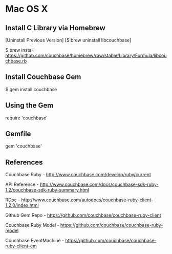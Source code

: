 # Mac OS X                                                       


## Install C Library via Homebrew


[Uninstall Previous Version]
[$ brew uninstall libcouchbase]

$ brew install https://github.com/couchbase/homebrew/raw/stable/Library/Formula/libcouchbase.rb


## Install Couchbase Gem

$ gem install couchbase


## Using the Gem

require 'couchbase'


## Gemfile

gem 'couchbase'


## References


Couchbase Ruby    - http://www.couchbase.com/develop/ruby/current

API Reference     - http://www.couchbase.com/docs/couchbase-sdk-ruby-1.2/couchbase-sdk-ruby-summary.html

RDoc              - http://www.couchbase.com/autodocs/couchbase-ruby-client-1.2.0/index.html

Github Gem Repo   - https://github.com/couchbase/couchbase-ruby-client


Couchbase Ruby Model      - https://github.com/couchbase/couchbase-ruby-model

Couchbase EventMachine    - https://github.com/couchbase/couchbase-ruby-client-em





